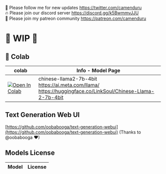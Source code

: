 🐣 Please follow me for new updates https://twitter.com/camenduru <br />
🔥 Please join our discord server https://discord.gg/k5BwmmvJJU <br />
🥳 Please join my patreon community https://patreon.com/camenduru <br />

# 🚦 WIP 🚦

## 🦒 Colab
| colab | Info - Model Page
| --- | --- |
[![Open In Colab](https://colab.research.google.com/assets/colab-badge.svg)](https://colab.research.google.com/github/camenduru/japanese-text-generation-webui-colab/blob/main/chinese-llama2-7b-4bit.ipynb) | chinese-llama2-7b-4bit <br /> https://ai.meta.com/llama/ <br /> https://huggingface.co/LinkSoul/Chinese-Llama-2-7b-4bit



## Text Generation Web UI
[https://github.com/oobabooga/text-generation-webui](https://github.com/oobabooga/text-generation-webui) (Thanks to @oobabooga ❤)

## Models License
| Model | License
| --- | --- |


<!-- [![Open In Colab](https://colab.research.google.com/assets/colab-badge.svg)](https://colab.research.google.com/github/camenduru/japanese-text-generation-webui-colab/blob/main/chinese-baichuan-7b.ipynb) | chinese-baichuan-7b <br /> https://github.com/baichuan-inc/Baichuan-7B <br /> https://huggingface.co/baichuan-inc/Baichuan-7B
[![Open In Colab](https://colab.research.google.com/assets/colab-badge.svg)](https://colab.research.google.com/github/camenduru/japanese-text-generation-webui-colab/blob/main/chinese-baichuan-13b-chat.ipynb) | chinese-baichuan-13b-chat <br /> https://github.com/baichuan-inc/Baichuan-7B <br /> https://huggingface.co/baichuan-inc/Baichuan-13B-Chat
[![Open In Colab](https://colab.research.google.com/assets/colab-badge.svg)](https://colab.research.google.com/github/camenduru/japanese-text-generation-webui-colab/blob/main/chinese-ziya-llama-13b-v1.ipynb) | chinese-ziya-llama-13b-v1 <br /> https://github.com/IDEA-CCNL/Fengshenbang-LM <br /> https://huggingface.co/IDEA-CCNL/Ziya-LLaMA-13B-v1
[![Open In Colab](https://colab.research.google.com/assets/colab-badge.svg)](https://colab.research.google.com/github/camenduru/japanese-text-generation-webui-colab/blob/main/chinese-ziya-llama-7b-reward.ipynb) | chinese-ziya-llama-7b-reward <br /> https://github.com/IDEA-CCNL/Fengshenbang-LM <br /> https://huggingface.co/IDEA-CCNL/Ziya-LLaMA-7B-Reward
[![Open In Colab](https://colab.research.google.com/assets/colab-badge.svg)](https://colab.research.google.com/github/camenduru/japanese-text-generation-webui-colab/blob/main/chinese-llama2-7b.ipynb) | chinese-llama2-7b <br /> https://ai.meta.com/llama/ <br /> https://huggingface.co/LinkSoul/Chinese-Llama-2-7b -->